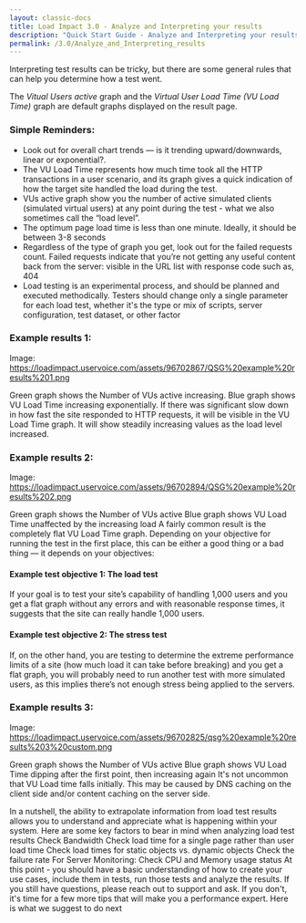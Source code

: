 ```yaml
---
layout: classic-docs
title: Load Impact 3.0 - Analyze and Interpreting your results
description: "Quick Start Guide - Analyze and Interpreting your results with Load Impact version 3"
permalink: /3.0/Analyze_and_Interpreting_results
---
```



Interpreting test results can be tricky, but there are some general rules that can help you determine how a test went.

The *Vitual Users active* graph and the *Virtual User Load Time (VU Load Time)* graph are default graphs displayed on the result page.
### Simple Reminders:

- Look out for overall chart trends — is it trending upward/downwards, linear or exponential?.
- The VU Load Time represents how much time took all the HTTP transactions in a user scenario, and its graph gives a quick indication of how the target site handled the load during the test.
- VUs active graph show you the number of active simulated clients (simulated virtual users) at any point during the test - what we also sometimes call the “load level”.
- The optimum page load time is less than one minute. Ideally, it should be between 3-8 seconds
- Regardless of the type of graph you get, look out for the failed requests count. Failed requests indicate that you’re not getting any useful content back from the server: visible in the URL list with response code such as, 404
- Load testing is an experimental process, and should be planned and executed methodically. Testers should change only a single parameter for each load test, whether it's the type or mix of scripts, server configuration, test dataset, or other factor

### Example results 1:

Image: https://loadimpact.uservoice.com/assets/96702867/QSG%20example%20results%201.png

Green graph shows the Number of VUs active increasing.
Blue graph shows VU Load Time increasing exponentially.
If there was significant slow down in how fast the site responded to HTTP requests, it will be visible in the VU Load Time graph. It will show steadily increasing values as the load level increased.

### Example results 2:

Image: https://loadimpact.uservoice.com/assets/96702894/QSG%20example%20results%202.png

Green graph shows the Number of VUs active
Blue graph shows VU Load Time unaffected by the increasing load
A fairly common result is the completely flat VU Load Time graph. Depending on your objective for running the test in the first place, this can be either a good thing or a bad thing — it depends on your objectives:


#### Example test objective 1: The load test

If your goal is to test your site’s capability of handling 1,000 users and you get a flat graph without any errors and with reasonable response times, it suggests that the site can really handle 1,000 users.

#### Example test objective 2: The stress test

If, on the other hand, you are testing to determine the extreme performance limits of a site (how much load it can take before breaking) and you get a flat graph, you will probably need to run another test with more simulated users, as this implies there’s not enough stress being applied to the servers.


### Example results 3:

Image: https://loadimpact.uservoice.com/assets/96702825/qsg%20example%20results%203%20custom.png

Green graph shows the Number of VUs active
Blue graph shows VU Load Time dipping after the first point, then increasing again
It's not uncommon that VU Load time falls initially. This may be caused by DNS caching on the client side and/or content caching on the server side.

In a nutshell, the ability to extrapolate information from load test results allows you to understand and appreciate what is happening within your system. Here are some key factors to bear in mind when analyzing load test results
Check Bandwidth
Check load time for a single page rather than user load time
Check load times for static objects vs. dynamic objects
Check the failure rate
For Server Monitoring: Check CPU and Memory usage status
At this point - you should have a basic understanding of how to create your use cases, include them in tests, run those tests and analyze the results.  If you still have questions, please reach out to support and ask.  If you don't, it's time for a few more tips that will make you a performance expert. Here is what we suggest to do next
